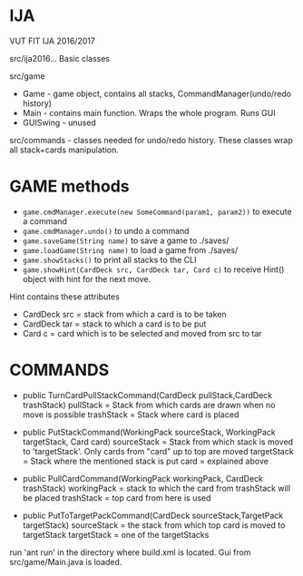 # IJA
VUT FIT IJA 2016/2017

src/ija2016... Basic classes

src/game
- Game - game object, contains all stacks, CommandManager(undo/redo history)
- Main - contains main function. Wraps the whole program. Runs GUI
- GUISwing - unused

src/commands - classes needed for undo/redo history. These classes wrap all stack+cards manipulation.
# GAME methods
- ```game.cmdManager.execute(new SomeCommand(param1, param2))```
    to execute a command
- ```game.cmdManager.undo()```
    to undo a command
- ```game.saveGame(String name)```
    to save a game to ./saves/
- ```game.loadGame(String name)```
    to load a game from ./saves/
- ```game.showStacks()```
    to print all stacks to the CLI
- ```game.showHint(CardDeck src, CardDeck tar, Card c)```
    to receive Hint() object with hint for the next move.

Hint contains these attributes

- CardDeck src = stack from which a card is to be taken
- CardDeck tar = stack to which a card is to be put
- Card c = card which is to be selected and moved from src to tar

# COMMANDS
- public TurnCardPullStackCommand(CardDeck pullStack,CardDeck trashStack)
pullStack = Stack from which cards are drawn when no move is possible
trashStack = Stack where card is placed

- public PutStackCommand(WorkingPack sourceStack, WorkingPack targetStack, Card card)
sourceStack = Stack from which stack is moved to 'targetStack'. Only cards from "card" up to top are moved
targetStack = Stack where the mentioned stack is put
card = explained above

- public PullCardCommand(WorkingPack workingPack, CardDeck trashStack)
workingPack = stack to which the  card from trashStack will be placed
trashStack = top card from here is used

- public PutToTargetPackCommand(CardDeck sourceStack,TargetPack targetStack)
sourceStack = the stack from which top card is moved to targetStack
targetStack = one of the targetStacks

run 'ant run' in the directory where build.xml is located. Gui from src/game/Main.java is loaded.
